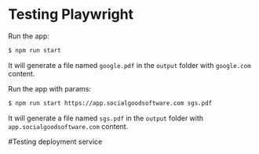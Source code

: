 # Testing Playwright

Run the app:

```bash
$ npm run start
```

It will generate a file named ``google.pdf`` in the ``output`` folder with `google.com` content.

Run the app with params:

```bash
$ npm run start https://app.socialgoodsoftware.com sgs.pdf
```

It will generate a file named ``sgs.pdf`` in the ``output`` folder with ``app.socialgoodsoftware.com`` content.

#Testing deployment service
